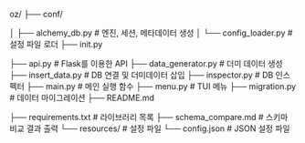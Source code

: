 oz/
├── conf/

│   ├── alchemy_db.py       # 엔진, 세션, 메타데이터 생성
│   └── config_loader.py    # 설정 파일 로더
├── init.py

├── api.py                  # Flask를 이용한 API
├── data_generator.py       # 더미 데이터 생성
├── insert_data.py          # DB 연결 및 더미데이터 삽입
├── inspector.py            # DB 인스펙터
├── main.py                 # 메인 실행 함수
├── menu.py                 # TUI 메뉴
├── migration.py            # 데이터 마이그레이션
├── README.md

├── requirements.txt        # 라이브러리 목록
├── schema_compare.md       # 스키마 비교 결과 출력
└── resources/              # 설정 파일
└── config.json        # JSON 설정 파일
